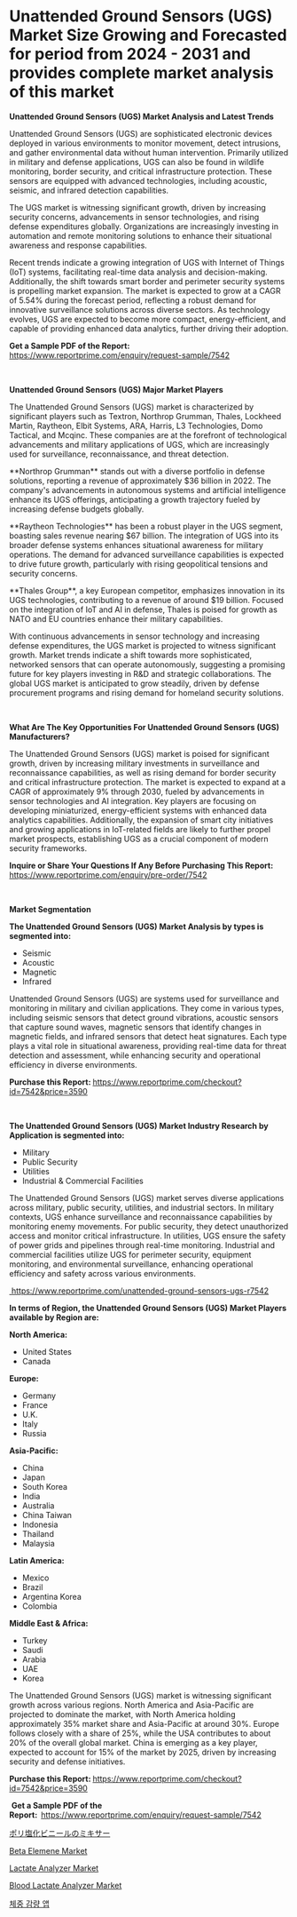 <p><h1>Unattended Ground Sensors (UGS) Market Size Growing and Forecasted for period from 2024 - 2031 and provides complete market analysis of this market</h1></p><p><strong>Unattended Ground Sensors (UGS) Market Analysis and Latest Trends</strong></p>
<p><p>Unattended Ground Sensors (UGS) are sophisticated electronic devices deployed in various environments to monitor movement, detect intrusions, and gather environmental data without human intervention. Primarily utilized in military and defense applications, UGS can also be found in wildlife monitoring, border security, and critical infrastructure protection. These sensors are equipped with advanced technologies, including acoustic, seismic, and infrared detection capabilities.</p><p>The UGS market is witnessing significant growth, driven by increasing security concerns, advancements in sensor technologies, and rising defense expenditures globally. Organizations are increasingly investing in automation and remote monitoring solutions to enhance their situational awareness and response capabilities.</p><p>Recent trends indicate a growing integration of UGS with Internet of Things (IoT) systems, facilitating real-time data analysis and decision-making. Additionally, the shift towards smart border and perimeter security systems is propelling market expansion. The market is expected to grow at a CAGR of 5.54% during the forecast period, reflecting a robust demand for innovative surveillance solutions across diverse sectors. As technology evolves, UGS are expected to become more compact, energy-efficient, and capable of providing enhanced data analytics, further driving their adoption.</p></p>
<p><strong>Get a Sample PDF of the Report:&nbsp;</strong> <a href="https://www.reportprime.com/enquiry/request-sample/7542">https://www.reportprime.com/enquiry/request-sample/7542</a></p>
<p>&nbsp;</p>
<p><strong>Unattended Ground Sensors (UGS) Major Market Players</strong></p>
<p><p>The Unattended Ground Sensors (UGS) market is characterized by significant players such as Textron, Northrop Grumman, Thales, Lockheed Martin, Raytheon, Elbit Systems, ARA, Harris, L3 Technologies, Domo Tactical, and Mcqinc. These companies are at the forefront of technological advancements and military applications of UGS, which are increasingly used for surveillance, reconnaissance, and threat detection.</p><p>**Northrop Grumman** stands out with a diverse portfolio in defense solutions, reporting a revenue of approximately $36 billion in 2022. The company's advancements in autonomous systems and artificial intelligence enhance its UGS offerings, anticipating a growth trajectory fueled by increasing defense budgets globally.</p><p>**Raytheon Technologies** has been a robust player in the UGS segment, boasting sales revenue nearing $67 billion. The integration of UGS into its broader defense systems enhances situational awareness for military operations. The demand for advanced surveillance capabilities is expected to drive future growth, particularly with rising geopolitical tensions and security concerns.</p><p>**Thales Group**, a key European competitor, emphasizes innovation in its UGS technologies, contributing to a revenue of around $19 billion. Focused on the integration of IoT and AI in defense, Thales is poised for growth as NATO and EU countries enhance their military capabilities.</p><p>With continuous advancements in sensor technology and increasing defense expenditures, the UGS market is projected to witness significant growth. Market trends indicate a shift towards more sophisticated, networked sensors that can operate autonomously, suggesting a promising future for key players investing in R&D and strategic collaborations. The global UGS market is anticipated to grow steadily, driven by defense procurement programs and rising demand for homeland security solutions.</p></p>
<p>&nbsp;</p>
<p><strong>What Are The Key Opportunities For Unattended Ground Sensors (UGS) Manufacturers?</strong></p>
<p><p>The Unattended Ground Sensors (UGS) market is poised for significant growth, driven by increasing military investments in surveillance and reconnaissance capabilities, as well as rising demand for border security and critical infrastructure protection. The market is expected to expand at a CAGR of approximately 9% through 2030, fueled by advancements in sensor technologies and AI integration. Key players are focusing on developing miniaturized, energy-efficient systems with enhanced data analytics capabilities. Additionally, the expansion of smart city initiatives and growing applications in IoT-related fields are likely to further propel market prospects, establishing UGS as a crucial component of modern security frameworks.</p></p>
<p><strong>Inquire or Share Your Questions If Any Before Purchasing This Report:</strong> <a href="https://www.reportprime.com/enquiry/pre-order/7542">https://www.reportprime.com/enquiry/pre-order/7542</a></p>
<p>&nbsp;</p>
<p><strong>Market Segmentation</strong></p>
<p><strong>The Unattended Ground Sensors (UGS) Market Analysis by types is segmented into:</strong></p>
<p><ul><li>Seismic</li><li>Acoustic</li><li>Magnetic</li><li>Infrared</li></ul></p>
<p><p>Unattended Ground Sensors (UGS) are systems used for surveillance and monitoring in military and civilian applications. They come in various types, including seismic sensors that detect ground vibrations, acoustic sensors that capture sound waves, magnetic sensors that identify changes in magnetic fields, and infrared sensors that detect heat signatures. Each type plays a vital role in situational awareness, providing real-time data for threat detection and assessment, while enhancing security and operational efficiency in diverse environments.</p></p>
<p><strong>Purchase this Report:&nbsp;</strong><a href="https://www.reportprime.com/checkout?id=7542&price=3590">https://www.reportprime.com/checkout?id=7542&price=3590</a></p>
<p>&nbsp;</p>
<p><strong>The Unattended Ground Sensors (UGS) Market Industry Research by Application is segmented into:</strong></p>
<p><ul><li>Military</li><li>Public Security</li><li>Utilities</li><li>Industrial & Commercial Facilities</li></ul></p>
<p><p>The Unattended Ground Sensors (UGS) market serves diverse applications across military, public security, utilities, and industrial sectors. In military contexts, UGS enhance surveillance and reconnaissance capabilities by monitoring enemy movements. For public security, they detect unauthorized access and monitor critical infrastructure. In utilities, UGS ensure the safety of power grids and pipelines through real-time monitoring. Industrial and commercial facilities utilize UGS for perimeter security, equipment monitoring, and environmental surveillance, enhancing operational efficiency and safety across various environments.</p></p>
<p><a href="https://www.reportprime.com/unattended-ground-sensors-ugs-r7542">&nbsp;https://www.reportprime.com/unattended-ground-sensors-ugs-r7542</a></p>
<p><strong>In terms of Region, the Unattended Ground Sensors (UGS) Market Players available by Region are:</strong></p>
<p>
    <p> <strong> North America: </strong>
        <ul>
            <li>United States</li>
            <li>Canada</li>
        </ul>
        </p> 
    <p> <strong> Europe: </strong>
        <ul>
            <li>Germany</li>
            <li>France</li>
            <li>U.K.</li>
            <li>Italy</li>
            <li>Russia</li>
        </ul>
        </p> 
    <p> <strong> Asia-Pacific: </strong>
        <ul>
            <li>China</li>
            <li>Japan</li>
            <li>South Korea</li>
            <li>India</li>
            <li>Australia</li>
            <li>China Taiwan</li>
            <li>Indonesia</li>
            <li>Thailand</li>
            <li>Malaysia</li>
        </ul>
        </p> 
    <p> <strong> Latin America: </strong>
        <ul>
            <li>Mexico</li>
            <li>Brazil</li>
            <li>Argentina Korea</li>
            <li>Colombia</li>
        </ul>
        </p> 
    <p> <strong> Middle East & Africa: </strong>
        <ul>
            <li>Turkey</li>
            <li>Saudi</li>
            <li>Arabia</li>
            <li>UAE</li>
            <li>Korea</li>
        </ul>
    </p>
    </p>
<p><p>The Unattended Ground Sensors (UGS) market is witnessing significant growth across various regions. North America and Asia-Pacific are projected to dominate the market, with North America holding approximately 35% market share and Asia-Pacific at around 30%. Europe follows closely with a share of 25%, while the USA contributes to about 20% of the overall global market. China is emerging as a key player, expected to account for 15% of the market by 2025, driven by increasing security and defense initiatives.</p></p>
<p><strong>Purchase this Report: </strong><a href="https://www.reportprime.com/checkout?id=7542&price=3590">https://www.reportprime.com/checkout?id=7542&price=3590</a></p>
<p>&nbsp;<strong>Get a Sample PDF of the Report:&nbsp;&nbsp;</strong><a href="https://www.reportprime.com/enquiry/request-sample/7542">https://www.reportprime.com/enquiry/request-sample/7542</a></p>
<p><strong></strong></p>
<p><p><a href="https://medium.com/@hattietromp/pvc-mixer-market-%E3%81%AE%E3%82%B0%E3%83%AD%E3%83%BC%E3%83%90%E3%83%AB%E5%B8%82%E5%A0%B4%E6%A6%82%E8%A6%81%E3%81%AF-%E4%B8%96%E7%95%8C%E3%81%8A%E3%82%88%E3%81%B3%E4%B8%BB%E8%A6%81%E5%B8%82%E5%A0%B4%E3%81%AB%E3%81%8A%E3%81%91%E3%82%8B%E6%A5%AD%E7%95%8C%E3%81%AB%E5%BD%B1%E9%9F%BF%E3%82%92%E4%B8%8E%E3%81%88%E3%82%8B%E4%B8%BB%E8%A6%81%E3%81%AA%E3%83%88%E3%83%AC%E3%83%B3%E3%83%89%E3%81%AB%E3%81%A4%E3%81%84%E3%81%A6-%E7%8B%AC%E8%87%AA%E3%81%AE%E8%A6%96%E7%82%B9%E3%82%92%E6%8F%90%E4%BE%9B%E3%81%97%E3%81%BE%E3%81%99-d04267a15eba">ポリ塩化ビニールのミキサー</a></p><p><a href="https://issuu.com/reportprime-2/docs/beta-elemene-market-size-2030.pptx_c0cbe4a1de6aac">Beta Elemene Market</a></p><p><a href="https://medium.com/@deborahwillis76/the-lactate-analyzer-market-report-analyzes-important-operational-and-performance-data-so-one-may-d73ad5c77a33">Lactate Analyzer Market</a></p><p><a href="https://medium.com/@deborahwillis76/the-growth-of-the-blood-lactate-analyzer-market-has-been-significant-driven-by-various-critical-04c91e6e1b89">Blood Lactate Analyzer Market</a></p><p><a href="https://github.com/sougarounis/Market-Research-Report-List-6/blob/main/81855579523.md">체중 감량 앱</a></p></p>